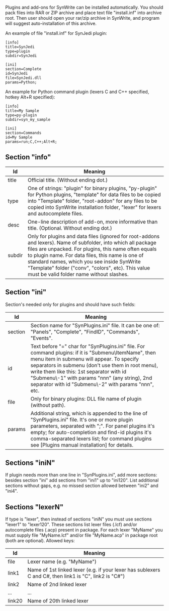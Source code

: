 Plugins and add-ons for SynWrite can be installed automatically. You should pack files into RAR or ZIP archive and place text file "install.inf" into archive root. Then user should open your rar/zip archive in SynWrite, and program will suggest auto-installation of this archive.

An example of file "install.inf" for SynJedi plugin:

    [info]
    title=SynJedi
    type=plugin
    subdir=SynJedi

    [ini]
    section=Complete
    id=SynJedi
    file=SynJedi.dll
    params=Python;
	
An example for Python command plugin (lexers C and C++ specified, hotkey Alt+R specified):

    [info]
    title=My Sample
    type=py-plugin
    subdir=syn_my_sample

    [ini]
    section=Commands
    id=My Sample
    params=run;C,C++;Alt+R;

Section "info"
--------------

Id | Meaning
---|--------
title | Official title. (Without ending dot.)
type | One of strings: "plugin" for binary plugins, "py-plugin" for Python plugins, "template" for data files to be copied into "Template" folder, "root-addon" for any files to be copied into SynWrite installation folder, "lexer" for lexers and autocomplete files.
desc | One-line description of add-on, more informative than title. (Optional. Without ending dot.)
subdir | Only for plugins and data files (ignored for root-addons and lexers). Name of subfolder, into which all package files are unpacked. For plugins, this name often equals to plugin name. For data files, this name is one of standard names, which you see inside SynWrite "Template" folder ("conv", "colors", etc). This value must be valid folder name without slashes.

Section "ini"
-------------
Section's needed only for plugins and should have such fields:

Id | Meaning
---|--------
section | Section name for "SynPlugins.ini" file. It can be one of: "Panels", "Complete", "FindID", "Commands", "Events".
id | Text before "=" char for "SynPlugins.ini" file. For command plugins: if it is "Submenu\ItemName", then menu item in submenu will appear. To specify separators in submenu (don't use them in root menu), write them like this: 1st separator with id "Submenu\\-1" with params "nnn" (any string), 2nd separator with id "Submenu\\-2" with params "nnn", etc.
file | Only for binary plugins: DLL file name of plugin (without path).
params | Additional string, which is appended to the line of "SynPlugins.ini" file. It's one or more plugin parameters, separated with ";". For panel plugins it's empty; for auto-completion and find-id plugins it's comma-separated lexers list; for command plugins see [Plugins manual installation] for details.

Sections "iniN"
---------------
If plugin needs more than one line in "SynPlugins.ini", add more sections: besides section "ini" add sections from "ini1" up to "ini120". List additional sections without gaps, e.g. no missed section allowed between "ini2" and "ini4".

Sections "lexerN"
-----------------
If type is "lexer", then instead of sections "iniN" you must use sections "lexer1" to "lexer120". These sections list lexer files (.lcf) and/or autocomplete files (.acp) present in package. 
For each lexer "MyName" you must supply file "MyName.lcf" and/or file "MyName.acp" in package root (both are optional).
Allowed keys:

Id | Meaning
---|--------
file | Lexer name (e.g. "MyName")
link1 | Name of 1st linked lexer (e.g. if your lexer has sublexers C and C#, then link1 is "C", link2 is "C#")
link2 | Name of 2nd linked lexer
... | ...
link20 | Name of 20th linked lexer

